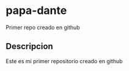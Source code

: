 # papa-dante
Primer repo creado en github
## Descripcion
Este es mi primer repositorio creado en github
